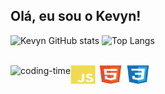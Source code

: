 ## Olá, eu sou o Kevyn!
![Kevyn GitHub stats](https://github-readme-stats.vercel.app/api?username=ojesux&show_icons=true&theme=buefy&count_private=true)
![Top Langs](https://github-readme-stats.vercel.app/api/top-langs/?username=ojesux&hide_progress=true&theme=buefy)

<div style="display: inline_block"><br>
  <img align="left" height="250" alt="coding-time" src="code.gif">
  <img align="center" height="30" width="40" alt="js-icon"src="https://raw.githubusercontent.com/devicons/devicon/master/icons/javascript/javascript-plain.svg">
  <img align="center" height="30" width="40" alt="html-icon" src="https://raw.githubusercontent.com/devicons/devicon/master/icons/html5/html5-original.svg">
  <img align="center" height="30" width="40" alt="css-icon" src="https://raw.githubusercontent.com/devicons/devicon/master/icons/css3/css3-original.svg">
</div>
